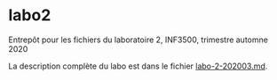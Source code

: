 # labo2
Entrepôt pour les fichiers du laboratoire 2, INF3500, trimestre automne 2020

La description complète du labo est dans le fichier [labo-2-202003.md](labo-2-202003.md).
